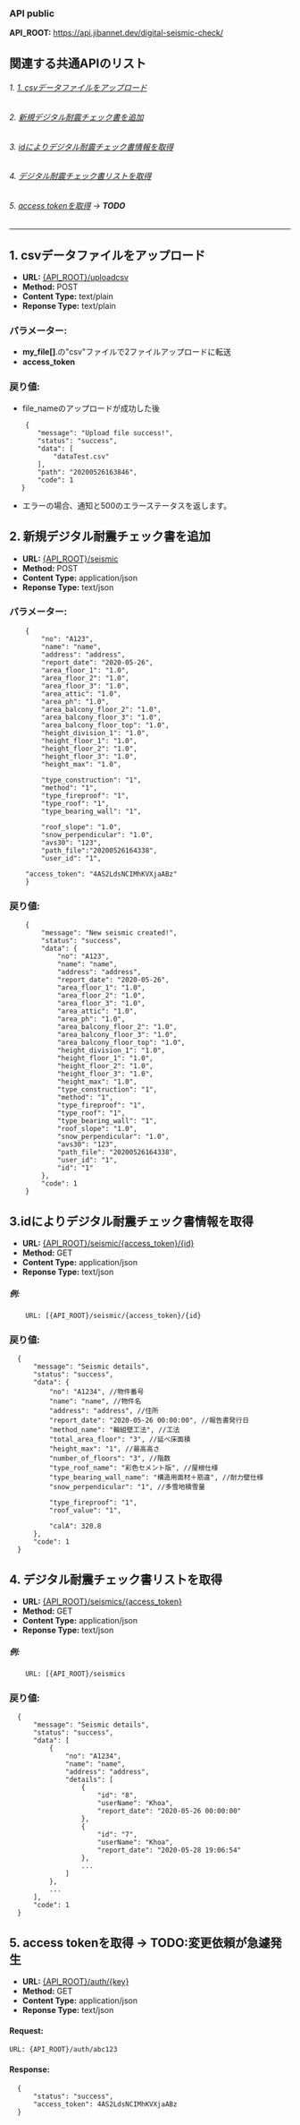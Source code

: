 ### API public

**API_ROOT:** https://api.jibannet.dev/digital-seismic-check/

## 関連する共通APIのリスト
###### 1. [1. csvデータファイルをアップロード](#1-csv%E3%83%87%E3%83%BC%E3%82%BF%E3%83%95%E3%82%A1%E3%82%A4%E3%83%AB%E3%82%92%E3%82%A2%E3%83%83%E3%83%97%E3%83%AD%E3%83%BC%E3%83%89)
###### 2. [新規デジタル耐震チェック書を追加](#2-%E6%96%B0%E8%A6%8F%E3%83%87%E3%82%B8%E3%82%BF%E3%83%AB%E8%80%90%E9%9C%87%E3%83%81%E3%82%A7%E3%83%83%E3%82%AF%E6%9B%B8%E3%82%92%E8%BF%BD%E5%8A%A0-1)
###### 3. [idによりデジタル耐震チェック書情報を取得](#3id%E3%81%AB%E3%82%88%E3%82%8A%E3%83%87%E3%82%B8%E3%82%BF%E3%83%AB%E8%80%90%E9%9C%87%E3%83%81%E3%82%A7%E3%83%83%E3%82%AF%E6%9B%B8%E6%83%85%E5%A0%B1%E3%82%92%E5%8F%96%E5%BE%97)
###### 4. [デジタル耐震チェック書リストを取得](#4-%E3%83%87%E3%82%B8%E3%82%BF%E3%83%AB%E8%80%90%E9%9C%87%E3%83%81%E3%82%A7%E3%83%83%E3%82%AF%E6%9B%B8%E3%83%AA%E3%82%B9%E3%83%88%E3%82%92%E5%8F%96%E5%BE%97-1)
###### 5. [access tokenを取得](#5-access-token%E3%82%92%E5%8F%96%E5%BE%97-1) -> **TODO**
***********************

## 1. csvデータファイルをアップロード
* **URL:** [{API_ROOT}/uploadcsv](#)
* **Method:** POST
* **Content Type:** text/plain
* **Reponse Type:** text/plain

### パラメーター:
 -  **my_file[]**.の"csv"ファイルで2ファイルアップロードに転送 
 -  **access_token**

### 戻り値:
 - file_nameのアップロードが成功した後 
 ```
	 {
		"message": "Upload file success!",
		"status": "success",
		"data": [
			"dataTest.csv"
		],
		"path": "20200526163846",
		"code": 1
	}
 ```
 - エラーの場合、通知と500のエラーステータスを返します。
 
 ## 2. 新規デジタル耐震チェック書を追加
* **URL:** [{API_ROOT}/seismic](#)
* **Method:** POST
* **Content Type:** application/json
* **Reponse Type:** text/json

### パラメーター:
```
	{
        "no": "A123",
        "name": "name",
        "address": "address",
        "report_date": "2020-05-26",
        "area_floor_1": "1.0",
        "area_floor_2": "1.0",
        "area_floor_3": "1.0",
        "area_attic": "1.0",
        "area_ph": "1.0",
        "area_balcony_floor_2": "1.0",
        "area_balcony_floor_3": "1.0",
        "area_balcony_floor_top": "1.0",
        "height_division_1": "1.0",
        "height_floor_1": "1.0",
        "height_floor_2": "1.0",
        "height_floor_3": "1.0",
        "height_max": "1.0",
        
        "type_construction": "1",
        "method": "1",
        "type_fireproof": "1",
        "type_roof": "1",
        "type_bearing_wall": "1",
        
        "roof_slope": "1.0",
        "snow_perpendicular": "1.0",
        "avs30": "123",
        "path_file":"20200526164338",
        "user_id": "1",
	
	"access_token": "4AS2LdsNCIMhKVXjaABz"
    }
```

### 戻り値:
```
	{
        "message": "New seismic created!",
        "status": "success",
        "data": {
            "no": "A123",
            "name": "name",
            "address": "address",
            "report_date": "2020-05-26",
            "area_floor_1": "1.0",
            "area_floor_2": "1.0",
            "area_floor_3": "1.0",
            "area_attic": "1.0",
            "area_ph": "1.0",
            "area_balcony_floor_2": "1.0",
            "area_balcony_floor_3": "1.0",
            "area_balcony_floor_top": "1.0",
            "height_division_1": "1.0",
            "height_floor_1": "1.0",
            "height_floor_2": "1.0",
            "height_floor_3": "1.0",
            "height_max": "1.0",
            "type_construction": "1",
            "method": "1",
            "type_fireproof": "1",
            "type_roof": "1",
            "type_bearing_wall": "1",
            "roof_slope": "1.0",
            "snow_perpendicular": "1.0",
            "avs30": "123",
            "path_file": "20200526164338",
            "user_id": "1",
            "id": "1"
        },
        "code": 1
    }
```

## 3.idによりデジタル耐震チェック書情報を取得
* **URL:** [{API_ROOT}/seismic/{access_token}/{id}](#)
* **Method:** GET
* **Content Type:** application/json
* **Reponse Type:** text/json

##### 例: 
		URL: [{API_ROOT}/seismic/{access_token}/{id}
### 戻り値:
    
  ```
	{
        "message": "Seismic details",
        "status": "success",
        "data": {
            "no": "A1234", //物件番号
            "name": "name", //物件名
            "address": "address", //住所
            "report_date": "2020-05-26 00:00:00", //報告書発行日
            "method_name": "軸組壁工法", //工法
            "total_area_floor": "3", //延べ床面積
            "height_max": "1", //最高高さ
            "number_of_floors": "3", //階数
            "type_roof_name": "彩色セメント版", //屋根仕様
            "type_bearing_wall_name": "構造用面材＋筋違", //耐力壁仕様
            "snow_perpendicular": "1", //多雪地積雪量
            
            "type_fireproof": "1",
            "roof_value": "1",

            "calA": 320.8
        },
        "code": 1
    }
  ```

## 4. デジタル耐震チェック書リストを取得 
* **URL:** [{API_ROOT}/seismics/{access_token}](#)
* **Method:** GET
* **Content Type:** application/json
* **Reponse Type:** text/json

##### 例: 
		URL: [{API_ROOT}/seismics
### 戻り値:
    
  ```
	{
        "message": "Seismic details",
        "status": "success",
        "data": [
            {
                "no": "A1234",
                "name": "name",
                "address": "address",
                "details": [
                    {
                        "id": "8",
                        "userName": "Khoa",
                        "report_date": "2020-05-26 00:00:00"
                    },
                    {
                        "id": "7",
                        "userName": "Khoa",
                        "report_date": "2020-05-28 19:06:54"
                    },
                    ...
                ]
            },
            ...
        ],
        "code": 1
    }
  ```
  
## 5. access tokenを取得 -> **TODO:変更依頼が急遽発生**
* **URL:** [{API_ROOT}/auth/{key}](#)
* **Method:** GET
* **Content Type:** application/json
* **Reponse Type:** text/json

#### Request: 
```
URL: {API_ROOT}/auth/abc123
```
#### Response:
    
  ```
	{
        "status": "success",
        "access_token": 4AS2LdsNCIMhKVXjaABz
    }
  ```
